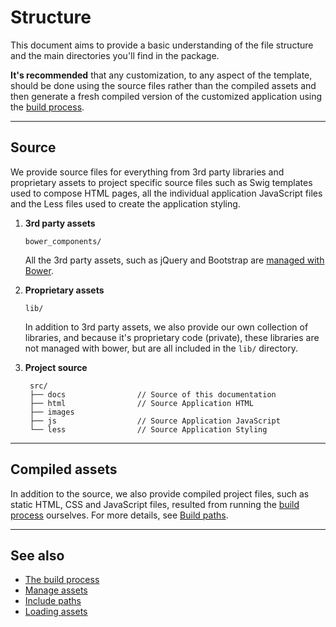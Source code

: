 # Structure

This document aims to provide a basic understanding of the file structure and the main directories you'll find in the package.

**It's recommended** that any customization, to any aspect of the template, should be done using the source files rather than the compiled assets and then generate a fresh compiled version of the customized application using the [build process](/workflow/gulp/index.html).

---

## Source

We provide source files for everything from 3rd party libraries and proprietary assets to project specific source files such as Swig templates used to compose HTML pages, all the individual application JavaScript files and the Less files used to create the application styling.

1. **3rd party assets**

	`bower_components/`
	
	All the 3rd party assets, such as jQuery and Bootstrap are [managed with Bower](/code/bower/index.html).
	
2. **Proprietary assets**

	`lib/`

	In addition to 3rd party assets, we also provide our own collection of libraries, and because it's proprietary code (private), these libraries are not managed with bower, but are all included in the `lib/` directory.
	
3. **Project source**

		src/
		├── docs				// Source of this documentation
		├── html				// Source Application HTML
		├── images
		├── js					// Source Application JavaScript
		└── less				// Source Application Styling

---

## Compiled assets

In addition to the source, we also provide compiled project files, such as static HTML, CSS and JavaScript files, resulted from running the [build process](/workflow/gulp/index.html) ourselves. For more details, see [Build paths](/workflow/gulp/index.html#build-paths).

---

## See also

- [The build process](/workflow/gulp/index.html)
- [Manage assets](/code/bower/index.html)
- [Include paths](/code/include-paths/index.html)
- [Loading assets](/reference/layout/index.html#loading-assets)
